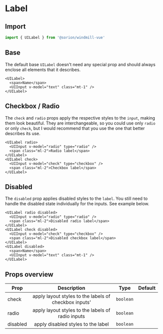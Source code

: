<script setup>
import BaseExample from './examples/BaseExample.vue';
import CheckRadioExample from './examples/CheckRadioExample.vue';
import DisabledExample from './examples/DisabledExample.vue';
</script>

# Label

## Import

```js
import { UILabel } from '@sorion/windmill-vue'
```

## Base

The default base `UILabel` doesn't need any special prop and should always enclose all elements that it describes.

```vue-html
<UILabel>
  <span>Name</span>
  <UIInput v-model="text" class="mt-1" />
</UILabel>
```

<BaseExample />

## Checkbox / Radio

The `check` and `radio` props apply the respective styles to the `input`, making them look beautiful. They are interchangeable, so you could use only `radio` or only `check`, but I would recommend that you use the one that better describes its use.

```vue-html
<UILabel radio>
  <UIInput v-model="radio" type="radio" />
  <span class="ml-2">Radio label</span>
</UILabel>
<UILabel check>
  <UIInput v-model="check" type="checkbox" />
  <span class="ml-2">Checkbox label</span>
</UILabel>
```

<CheckRadioExample />

## Disabled

The `disabled` prop applies disabled styles to the `label`. You still need to handle the disabled state individually for the inputs. See example below.

```vue-html
<UILabel radio disabled>
  <UIInput v-model="radio" type="radio" />
  <span class="ml-2">Disabled radio label</span>
</UILabel>
<UILabel check disabled>
  <UIInput v-model="check" type="checkbox" />
  <span class="ml-2">Disabled checkbox label</span>
</UILabel>
<UILabel disabled>
  <span>Name</span>
  <UIInput v-model="text" class="mt-1" />
</UILabel>
```

<DisabledExample />

## Props overview

| Prop       | Description          | Type                    | Default  |
| ---------- | :------------------: | :---------------------: | -------: |
| check | apply layout styles to the labels of checkbox inputs' | `boolean` | |
| radio | apply layout styles to the labels of radio inputs | `boolean` | |
| disabled | apply disabled styles to the label | `boolean` | |
